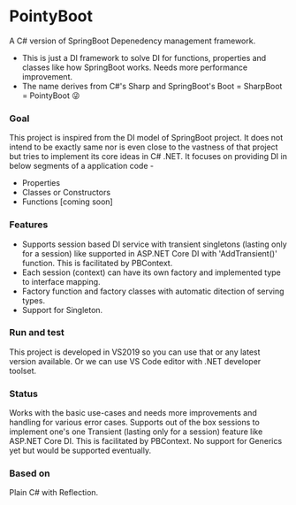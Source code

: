 
# PointyBoot

A C# version of SpringBoot Depenedency management framework.
      
- This is just a DI framework to solve DI for functions, properties and classes like how SpringBoot works. Needs more performance improvement.
- The name derives from C#'s Sharp and SpringBoot's Boot = SharpBoot = PointyBoot :stuck_out_tongue_winking_eye: 

### Goal
This project is inspired from the DI model of SpringBoot project. It does not intend to be exactly same nor is even close to the vastness of that project but tries to implement its core ideas in C# .NET. It focuses on providing DI in below segments of a application code -

- Properties
- Classes or Constructors
- Functions [coming soon]

### Features
- Supports session based DI service with transient singletons (lasting only for a session) like supported in ASP.NET Core DI with 'AddTransient()' function. This is facilitated by PBContext.
- Each session (context) can have its own factory and implemented type to interface mapping.
- Factory function and factory classes with automatic ditection of serving types.
- Support for Singleton.

### Run and test
This project is developed in VS2019 so you can use that or any latest version available. Or we can use VS Code editor with .NET developer toolset.

### Status
Works with the basic use-cases and needs more improvements and handling for various error cases.
Supports out of the box sessions to implement one's one Transient (lasting only for a session) feature like ASP.NET Core DI. This is facilitated by PBContext.
No support for Generics yet but would be supported eventually.

### Based on
Plain C# with Reflection.
